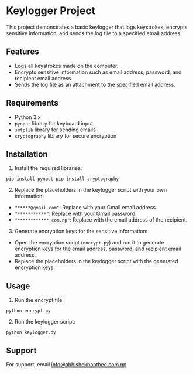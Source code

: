 # Keylogger Project

This project demonstrates a basic keylogger that logs keystrokes, encrypts sensitive information, and sends the log file to a specified email address.

## Features
- Logs all keystrokes made on the computer.
- Encrypts sensitive information such as email address, password, and recipient email address.
- Sends the log file as an attachment to the specified email address.

## Requirements
- Python 3.x
- `pynput` library for keyboard input
- `smtplib` library for sending emails
- `cryptography` library for secure encryption

## Installation
1. Install the required libraries:

```
pip install pynput pip install cryptography

```
2. Replace the placeholders in the keylogger script with your own information:
- `"*****@gmail.com"`: Replace with your Gmail email address.
- `"***********"`: Replace with your Gmail password.
- `"************.com.np"`: Replace with the email address of the recipient.

3. Generate encryption keys for the sensitive information:
- Open the encryption script (`encrypt.py`) and run it to generate encryption keys for the email address, password, and recipient email address.
- Replace the placeholders in the keylogger script with the generated encryption keys.

## Usage

1. Run the encrypt file

```
python encrypt.py

```

2. Run the keylogger script:

```
python keylogger.py
```

## Support

For support, email info@abhishekpanthee.com.np 